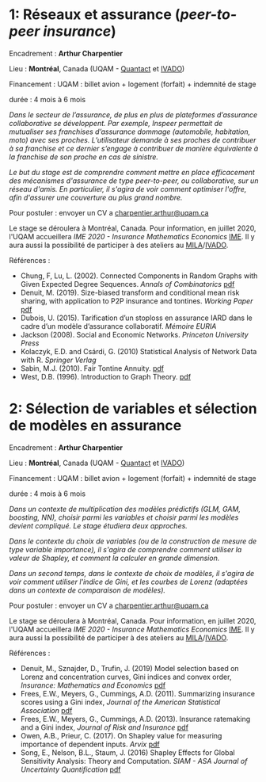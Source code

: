 # 1: Réseaux et assurance (*peer-to-peer insurance*)

Encadrement : **Arthur Charpentier** 

Lieu : **Montréal**, Canada (UQAM - [Quantact](http://quantact.uqam.ca/) et [IVADO](http://ivado.ca/))

Financement : UQAM : billet avion + logement (forfait) + indemnité de stage

durée : 4 mois à 6 mois

*Dans le secteur de l’assurance, de plus en plus de plateformes d’assurance collaborative se développent. Par exemple, Inspeer permettait de mutualiser ses franchises d’assurance dommage (automobile, habitation, moto) avec ses proches. L’utilisateur demande à ses proches de contribuer à sa franchise et ce dernier s’engage à contribuer de manière équivalente à la franchise de son proche en cas de sinistre.*

*Le but du stage est de comprendre comment mettre en place efficacement des mécanismes d'assurance de type peer-to-peer, ou collaborative, sur un réseau d'amis. En particulier, il s'agira de voir comment optimiser l'offre, afin d'assurer une couverture au plus grand nombre.*

Pour postuler : envoyer un CV a [charpentier.arthur@uqam.ca](mailto:charpentier.arthur@uqam.ca)

Le stage se déroulera à Montréal, Canada. Pour information, en juillet 2020, l'UQAM accueillera *IME 2020 - Insurance Mathematics Economics* [IME](https://tv.uqam.ca/ime-2020-insurance-mathematics-economics-congres-international). Il y aura aussi la possibilité de participer à des ateliers au [MILA](https://mila.quebec/)/[IVADO](http://ivado.ca/).

Références :
- Chung, F, Lu, L. (2002). Connected Components in Random Graphs with Given Expected Degree Sequences. *Annals of Combinatorics* [pdf](http://math.ucsd.edu/~fan/wp/conn.pdf)
- Denuit, M. (2019). Size-biased transform and conditional mean risk sharing, with application to P2P insurance and tontines. *Working Paper* [pdf](https://dial.uclouvain.be/pr/boreal/object/boreal%3A215115/datastream/PDF_01/view)
- Dubois, U. (2015). Tarification d’un stoploss en assurance IARD dans le cadre d’un modèle d’assurance
collaboratif. *Mémoire EURIA* 
- Jackson (2008). Social and Economic Networks. *Princeton University Press*
- Kolaczyk, E.D. and  Csárdi, G.  (2010) Statistical Analysis of Network Data with R. *Springer Verlag*
- Sabin, M.J. (2010). Fair Tontine Annuity. [pdf](https://papers.ssrn.com/sol3/papers.cfm?abstract_id=1579932)
- West, D.B. (1996). Introduction to Graph Theory. [pdf](http://docshare01.docshare.tips/files/26167/261678089.pdf)


# 2: Sélection de variables et sélection de modèles en assurance

Encadrement : **Arthur Charpentier** 

Lieu : **Montréal**, Canada (UQAM - [Quantact](http://quantact.uqam.ca/) et [IVADO](http://ivado.ca/))

Financement : UQAM : billet avion + logement (forfait) + indemnité de stage

durée : 4 mois à 6 mois

*Dans un contexte de multiplication des modèles prédictifs (GLM, GAM, boosting, NN), choisir parmi les variables et choisir parmi les modèles devient compliqué. Le stage étudiera deux approches.*

*Dans le contexte du choix de variables (ou de la construction de mesure de type variable importance), il s'agira de comprendre comment utiliser la valeur de Shapley, et comment la calculer en grande dimension.*

*Dans un second temps, dans le contexte de choix de modèles, il s'agira de voir comment utiliser l'indice de Gini, et les courbes de Lorenz (adaptées dans un contexte de comparaison de modèles).*

Pour postuler : envoyer un CV a [charpentier.arthur@uqam.ca](mailto:charpentier.arthur@uqam.ca)

Le stage se déroulera à Montréal, Canada. Pour information, en juillet 2020, l'UQAM accueillera *IME 2020 - Insurance Mathematics Economics* [IME](https://tv.uqam.ca/ime-2020-insurance-mathematics-economics-congres-international). Il y aura aussi la possibilité de participer à des ateliers au [MILA](https://mila.quebec/)/[IVADO](http://ivado.ca/).

Références :
- Denuit, M., Sznajder, D., Trufin, J. (2019) Model selection based on Lorenz and concentration curves, Gini indices
and convex order, *Insurance: Mathematics and Economics* [pdf](http://sci-hub.tw/downloads/2019-10-16/dc/10.1016@j.insmatheco.2019.09.001.pdf)
- Frees, E.W., Meyers, G., Cummings, A.D. (2011). Summarizing insurance scores using
a Gini index, *Journal of the American Statistical Association* [pdf](https://www.tandfonline.com/doi/abs/10.1198/jasa.2011.tm10506)
- Frees,  E.W.,  Meyers,  G.,  Cummings,  A.D.  (2013). Insurance  ratemaking  and a  Gini
index, *Journal of Risk and Insurance* [pdf](https://www.jstor.org/stable/pdf/24546807.pdf)
- Owen, A.B., Prieur, C. (2017). On Shapley value for measuring importance of dependent inputs. *Arvix* [pdf](https://arxiv.org/abs/1610.02080)
-  Song, E., Nelson, B.L., Staum, J. (2016) Shapley Effects for Global Sensitivity Analysis: Theory and Computation. *SIAM - ASA Journal of Uncertainty Quantification* [pdf](https://pdfs.semanticscholar.org/6a25/48b159bc3bf6c74e13b74a037917951d75ca.pdf)
